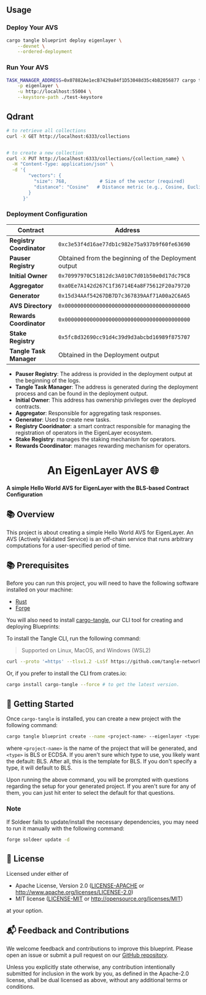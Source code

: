 ## Usage

### Deploy Your AVS

```bash
cargo tangle blueprint deploy eigenlayer \
    --devnet \
    --ordered-deployment
```

### Run Your AVS

```bash
TASK_MANAGER_ADDRESS=0x07882Ae1ecB7429a84f1D53048d35c4bB2056877 cargo tangle blueprint run \
    -p eigenlayer \
    -u http://localhost:55004 \
    --keystore-path ./test-keystore

```

## Qdrant

```bash
# to retrieve all collections
curl -X GET http://localhost:6333/collections


# to create a new collection
curl -X PUT http://localhost:6333/collections/{collection_name} \
  -H "Content-Type: application/json" \
  -d '{
        "vectors": {
          "size": 768,            # Size of the vector (required)
          "distance": "Cosine"   # Distance metric (e.g., Cosine, Euclidean, Dot)
        }
      }'

```

### Deployment Configuration

| **Contract**             | **Address**                                          |
| ------------------------ | ---------------------------------------------------- |
| **Registry Coordinator** | `0xc3e53f4d16ae77db1c982e75a937b9f60fe63690`         |
| **Pauser Registry**      | Obtained from the beginning of the Deployment output |
| **Initial Owner**        | `0x70997970C51812dc3A010C7d01b50e0d17dc79C8`         |
| **Aggregator**           | `0xa0Ee7A142d267C1f36714E4a8F75612F20a79720`         |
| **Generator**            | `0x15d34AAf54267DB7D7c367839AAf71A00a2C6A65`         |
| **AVS Directory**        | `0x0000000000000000000000000000000000000000`         |
| **Rewards Coordinator**  | `0x0000000000000000000000000000000000000000`         |
| **Stake Registry**       | `0x5fc8d32690cc91d4c39d9d3abcbd16989f875707`         |
| **Tangle Task Manager**  | Obtained in the Deployment output                    |

- **Pauser Registry**: The address is provided in the deployment output at the beginning of the logs.
- **Tangle Task Manager**: The address is generated during the deployment process and can be found in the deployment output.
- **Initial Owner**: This address has ownership privileges over the deployed contracts.
- **Aggregator**: Responsible for aggregating task responses.
- **Generator**: Used to create new tasks.
- **Registry Cooridnator**: a smart contract responsible for managing the registration of operators in the EigenLayer ecosystem.
- **Stake Registry**: manages the staking mechanism for operators.
- **Rewards Coordinator**: manages rewarding mechanism for operators.

# <h1 align="center"> An EigenLayer AVS 🌐 </h1>

**A simple Hello World AVS for EigenLayer with the BLS-based Contract Configuration**

## 📚 Overview

This project is about creating a simple Hello World AVS for EigenLayer.
An AVS (Actively Validated Service) is an off-chain service that runs arbitrary computations for a user-specified period of time.

## 📚 Prerequisites

Before you can run this project, you will need to have the following software installed on your machine:

- [Rust](https://www.rust-lang.org/tools/install)
- [Forge](https://getfoundry.sh)

You will also need to install [cargo-tangle](https://crates.io/crates/cargo-tangle), our CLI tool for creating and
deploying Blueprints:

To install the Tangle CLI, run the following command:

> Supported on Linux, MacOS, and Windows (WSL2)

```bash
curl --proto '=https' --tlsv1.2 -LsSf https://github.com/tangle-network/gadget/releases/download/cargo-tangle-v0.1.2/cargo-tangle-installer.sh | sh
```

Or, if you prefer to install the CLI from crates.io:

```bash
cargo install cargo-tangle --force # to get the latest version.
```

## 🚀 Getting Started

Once `cargo-tangle` is installed, you can create a new project with the following command:

```sh
cargo tangle blueprint create --name <project-name> --eigenlayer <type>
```

where `<project-name>` is the name of the project that will be generated, and `<type>` is BLS or ECDSA. If you aren't sure which type to use, you likely want the default: BLS. After all, this is the template for BLS. If you don't specify a type, it will default to BLS.

Upon running the above command, you will be prompted with questions regarding the setup for your generated project. If you aren't sure for any of them, you can just hit enter to select the default for that questions.

### Note

If Soldeer fails to update/install the necessary dependencies, you may need to run it manually with the following command:

```bash
forge soldeer update -d
```

## 📜 License

Licensed under either of

- Apache License, Version 2.0
  ([LICENSE-APACHE](LICENSE-APACHE) or http://www.apache.org/licenses/LICENSE-2.0)
- MIT license
  ([LICENSE-MIT](LICENSE-MIT) or http://opensource.org/licenses/MIT)

at your option.

## 📬 Feedback and Contributions

We welcome feedback and contributions to improve this blueprint.
Please open an issue or submit a pull request on
our [GitHub repository](https://github.com/tangle-network/blueprint-template/issues).

Unless you explicitly state otherwise, any contribution intentionally submitted
for inclusion in the work by you, as defined in the Apache-2.0 license, shall be
dual licensed as above, without any additional terms or conditions.
